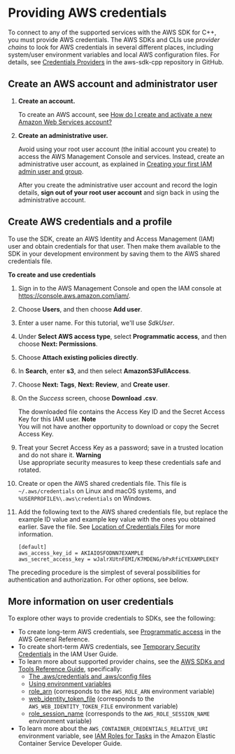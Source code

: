 # Providing AWS credentials<a name="credentials"></a>

To connect to any of the supported services with the AWS SDK for C\+\+, you must provide AWS credentials\. The AWS SDKs and CLIs use *provider chains* to look for AWS credentials in several different places, including system/user environment variables and local AWS configuration files\. For details, see [Credentials Providers](https://github.com/aws/aws-sdk-cpp/blob/master/Docs/Credentials_Providers.md) in the aws\-sdk\-cpp repository in GitHub\.

## Create an AWS account and administrator user<a name="s3-1-winvs-setup-account"></a>

1. **Create an account\.**

   To create an AWS account, see [How do I create and activate a new Amazon Web Services account?](https://aws.amazon.com/premiumsupport/knowledge-center/create-and-activate-aws-account)

1. **Create an administrative user\.**

   Avoid using your root user account \(the initial account you create\) to access the AWS Management Console and services\. Instead, create an administrative user account, as explained in [Creating your first IAM admin user and group](https://docs.aws.amazon.com/IAM/latest/UserGuide/getting-started_create-admin-group.html)\.

   After you create the administrative user account and record the login details, **sign out of your root user account** and sign back in using the administrative account\.

## Create AWS credentials and a profile<a name="s3-1-winvs-setup-creds"></a>

To use the SDK, create an AWS Identity and Access Management \(IAM\) user and obtain credentials for that user\. Then make them available to the SDK in your development environment by saving them to the AWS shared credentials file\.

**To create and use credentials**

1. Sign in to the AWS Management Console and open the IAM console at [https://console\.aws\.amazon\.com/iam/](https://console.aws.amazon.com/iam/)\.

1. Choose **Users**, and then choose **Add user**\.

1. Enter a user name\. For this tutorial, we'll use *SdkUser*\.

1. Under **Select AWS access type**, select **Programmatic access**, and then choose **Next: Permissions**\.

1. Choose **Attach existing policies directly**\.

1. In **Search**, enter **s3**, and then select **AmazonS3FullAccess**\.

1. Choose **Next: Tags**, **Next: Review**, and **Create user**\.

1. On the *Success* screen, choose **Download \.csv**\.

   The downloaded file contains the Access Key ID and the Secret Access Key for this IAM user\. 
**Note**  
You will not have another opportunity to download or copy the Secret Access Key\.

1. Treat your Secret Access Key as a password; save in a trusted location and do not share it\. 
**Warning**  
Use appropriate security measures to keep these credentials safe and rotated\.

1. Create or open the AWS shared credentials file\. This file is `~/.aws/credentials` on Linux and macOS systems, and `%USERPROFILE%\.aws\credentials` on Windows\.

1. Add the following text to the AWS shared credentials file, but replace the example ID value and example key value with the ones you obtained earlier\. Save the file\. See [Location of Credentials Files](https://docs.aws.amazon.com/credref/latest/refdocs/file-location.html) for more information\.

   ```
   [default]
   aws_access_key_id = AKIAIOSFODNN7EXAMPLE
   aws_secret_access_key = wJalrXUtnFEMI/K7MDENG/bPxRfiCYEXAMPLEKEY
   ```

   

The preceding procedure is the simplest of several possibilities for authentication and authorization\. For other options, see below\.

## More information on user credentials<a name="credother"></a>

To explore other ways to provide credentials to SDKs, see the following:
+ To create long\-term AWS credentials, see [Programmatic access](https://docs.aws.amazon.com/general/latest/gr/aws-sec-cred-types.html#access-keys-and-secret-access-keys) in the AWS General Reference\.
+ To create short\-term AWS credentials, see [Temporary Security Credentials](https://docs.aws.amazon.com/IAM/latest/UserGuide/id_credentials_temp.html) in the IAM User Guide\.
+ To learn more about supported provider chains, see the [AWS SDKs and Tools Reference Guide](https://docs.aws.amazon.com/sdkref/latest/guide/), specifically:
  +  [The \.aws/credentials and \.aws/config files](https://docs.aws.amazon.com/sdkref/latest/guide/creds-config-files.html) 
  +  [Using environment variables](https://docs.aws.amazon.com/sdkref/latest/guide/environment-variables.html) 
  +  [role\_arn](https://docs.aws.amazon.com/sdkref/latest/guide/setting-global-role_arn.html) \(corresponds to the `AWS_ROLE_ARN` environment variable\)
  +  [web\_identity\_token\_file](https://docs.aws.amazon.com/sdkref/latest/guide/setting-global-web_identity_token_file.html) \(corresponds to the `AWS_WEB_IDENTITY_TOKEN_FILE` environment variable\)
  +  [role\_session\_name](https://docs.aws.amazon.com/sdkref/latest/guide/setting-global-role_session_name.html) \(corresponds to the `AWS_ROLE_SESSION_NAME` environment variable\)
+ To learn more about the `AWS_CONTAINER_CREDENTIALS_RELATIVE_URI` environment variable, see [IAM Roles for Tasks](https://docs.aws.amazon.com/AmazonECS/latest/developerguide/task-iam-roles.html) in the Amazon Elastic Container Service Developer Guide\.